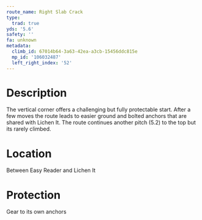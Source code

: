 ```yaml
---
route_name: Right Slab Crack
type:
  trad: true
yds: '5.6'
safety: ''
fa: unknown
metadata:
  climb_id: 67014b64-3a63-42ea-a3cb-15456ddc815e
  mp_id: '106032487'
  left_right_index: '52'
---
```

# Description
The vertical corner offers a challenging but fully protectable start.  After a few moves the route leads to easier ground and bolted anchors that are shared with Lichen It.  The route continues another pitch (5.2) to the top but its rarely climbed.

# Location
Between Easy Reader and Lichen It

# Protection
Gear to its own anchors
